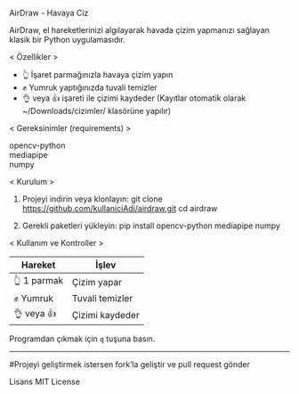 AirDraw - Havaya Ciz

AirDraw, el hareketlerinizi algılayarak havada çizim yapmanızı sağlayan klasik bir Python uygulamasıdır.

< Özellikler >

- 👆 İşaret parmağınızla havaya çizim yapın  
- ✊ Yumruk yaptığınızda tuvali temizler  
- 👌 veya 👍 işareti ile çizimi kaydeder (Kayıtlar otomatik olarak ~/Downloads/cizimler/ klasörüne yapılır)

< Gereksinimler (requirements) >

opencv-python  
mediapipe  
numpy

< Kurulum >

1. Projeyi indirin veya klonlayın:
   git clone https://github.com/kullaniciAdi/airdraw.git
   cd airdraw

2. Gerekli paketleri yükleyin:
   pip install opencv-python mediapipe numpy


< Kullanım ve Kontroller >

| Hareket        | İşlev              |
|----------------|-------------------|
| 👆 1 parmak     | Çizim yapar        |
| ✊ Yumruk       | Tuvali temizler    |
| 👌 veya 👍      | Çizimi kaydeder    |

Programdan çıkmak için `q` tuşuna basın.

****
#Projeyi geliştirmek istersen fork’la geliştir ve pull request gönder

Lisans
MIT License
